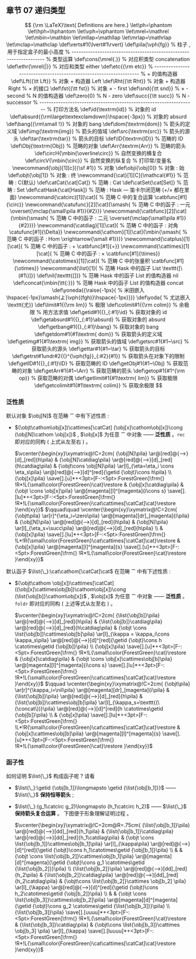 ## 章节 07 递归类型

$$
{\rm \LaTeX}\text{ Definitions are here.}
\let\ph=\phantom
\let\hph=\hphantom
\let\vph=\vphantom
\let\mrel=\mathrel
\let\mbin=\mathbin
\let\mllap=\mathllap
\let\mrlap=\mathrlap
\let\mclap=\mathclap
\def\verts#1{\lvert#1\rvert}
\def\pila{\vph{fg}}                   % 柱子 , 用于指定盒子的最小高度
% ------------------------------------------------------------------
% 类型运算
\def\cons{\mrel{.}}                   % 对应积类型 concatenation 
\def\ethr{\mrel{|}}                   % 对应和类型 either
\def\etc{{\rm etc}}
% ------------------------------------------------------------------
% + 的值构造器
\def\Lft{{\tt Lft}}                   % 对象 + 构造器 Left
\def\Rht{{\tt Rht}}	                  % 对象 + 构造器 Right
% × 的接口
\def\fst{{\tt fst}}                   % 对象 × - first
\def\snd{{\tt snd}}                   % × - second
% N 的值构造器
\def\zero{0}                          % N - zero
\def\succ{{\tt succ}}                 % N - successor
% ------------------------------------------------------------------
% 打印方法名
\def\id{\textrm{id}}                           % 对象的 id
\def\absurd{{\rm\large\textexclamdown}\hspace{-3px}} % 对象的 absurd
\def\bang{{\rm\small !}}                       % 对象的 bang
\def\dom{\textrm{dom}}                         % 箭头的定义域
\def\img{\textrm{img}}                         % 箭头的值域
\def\src{\textrm{src}}                         % 箭头的源头
\def\tar{\textrm{tar}}                         % 箭头的目标
\def\ID{\textrm{ID}}                           % 范畴的 ID
\def\Obj{\textrm{Obj}}                         % 范畴的对象
\def\Arr{\textrm{Arr}}                         % 范畴的箭头
\def\circH{\mbin{\overline\circ}}              % 自然变换的横复合
\def\circV{\mbin{\circ}}                       % 自然变换的纵复合
% 打印常/变量名
\newcommand{\obj}[1][c]{{\sf #1}}              % 对象
\def\obji{\obj[0]}                             % 对象 : 始
\def\objt{\obj[1]}                             % 对象 : 终
\newcommand{\cat}[1][C]{\mathcal{#1}}          % 范畴 : C(默认)
\def\catCat{\cat[Cat]}                         % 范畴 : Cat
\def\catSet{\cat[Set]}                         % 范畴 : Set
\def\catHask{\cat[Hask]}                       % 范畴 : Hask — 笛卡尔闭范畴 (+/× 都在里面)
\newcommand{\catcirc}[1][\cat]{                % 范畴 C 中的复合运算
  \catbfunc[#1]{\circ}}
\newcommand{\catufunc}[2][\cat]{\smash{        % 范畴 C 中的函子 : 一元
  \overset{\mclap{\small\pila #1}}{#2}}}
\newcommand{\catbfunc}[2][\cat]{\mbin{\smash{  % 范畴 C 中的函子 : 二元
  \overset{\mclap{\small\pila #1}}{#2}}}}
\newcommand{\catdiag}[1][\cat]{                % 范畴 C 中的函子 : 对角
  \catufunc[#1]{\Delta}}
\newcommand{\cathom}[1][\cat]{\mbin{\smash{    % 范畴 C 中的函子 : Hom
  \xrightarrow{\small #1}}}}
\newcommand{\catplus}[1][\cat]{                % 范畴 C 中的函子 : +
  \catbfunc[#1]{+}}
\newcommand{\cattimes}[1][\cat]{               % 范畴 C 中的函子 : ×
  \catbfunc[#1]{\times}}
\newcommand{\catotimes}[1][\cat]{              % 范畴 C 中的张量积
  \catbfunc[#1]{\otimes}}
\newcommand{\list}[1]{                         % 范畴 Hask 中的函子 List
	\texttt{[\(#1\)]}}
\def\nil{\texttt{[]}}                          % 范畴 Hask 中的函子 List 的值构造器 nil
\def\concat{\mbin{\tt{:}}}                  % 范畴 Hask 中的函子 List 的值构造器 concat
\def\yoneda{{\raise{-1px}{               % 米田嵌入
  \hspace{-1px}\smash{よ}\vph{(fgh)}\hspace{-1px}}}}
\def\yoda{                                     % 尤达嵌入
  \texttt{尤}}
\def\limit#1{{\rm lim}}                        % 极限
\def\colimit#1{{\rm colim}}                    % 余极限
% 用方法求值
\def\getid#1{{}_{:#1}\id}                      % 获取对象的 id
\def\getabsurd#1{{}_{:#1}\absurd}              % 获取对象的 absurd
\def\getbang#1{{}_{:#1}\bang}                  % 获取对象的 bang
\def\getdom#1{#1\textrm{ dom}}                 % 获取箭头的定义域
\def\getimg#1{#1\textrm{ img}}                 % 获取箭头的值域
\def\getsrc#1{#1~\src}                         % 获取箭头的源头
\def\gettar#1{#1~\tar}                         % 获取箭头的目标
\def\getrst#1undr#2{{}^{\vph{fg}}_{:#2}{#1}}   % 获取箭头在对象下的限制 
\def\getID#1{{}_{:#1}\ID}                      % 获取范畴的 ID
\def\getObj#1{#1~\Obj}                         % 获取范畴的对象
\def\getArr#1{#1~\Arr}                         % 获取范畴的箭头
\def\getop#1{#1^{\rm op}}                      % 获取范畴的对偶
\def\getlimit#1{#1\textrm{ lim}}               % 获取极限
\def\getcolimit#1{#1\textrm{ colim}}           % 获取余极限
$$

### 泛性质

默认对象 $\obj[N]$ 在范畴 $\cat$ 中有下述性质 :

- $(\objt\cathom\obj[x])\cattimes[\catCat] (\obj[x]\cathom\obj[x])\cong (\obj[N]\cathom \obj[x])$ , $\obj[x]$ 为任意 $\cat$ 中对象
  —— **泛性质** 。`rec` 即对应的同构 ( 上式从左至右 ) 。

  $\vcenter{\begin{xy}\xymatrix@!C=2cm{
  {\obj[N]\pila}
  \ar@[red]@{-->}[d]_[red]{h\pila}
  & 
  {\obj[N]\catdiag\pila}
  \ar@[red]@{-->}[d]_[red]{h\catdiag\pila}
  &
  {\objt\cons \obj[N]\pila}
  \ar[l]_{\eta=\eta_i \cons \eta_s\pila}
  \ar@[red]@{-->}[d]^[red]{\getid {\objt}\cons h\pila}
  \\
  {\obj[x]\pila}
  \save[].[u]*+<3pt>[F-:<5pt>:ForestGreen]\frm{} !R*!L{\small\color{ForestGreen}\cat}\restore 
  & 
  {\obj[x]\catdiag\pila}
  &
  {\objt \cons \obj[x]\pila}
  \ar@[magenta][l]^[magenta]{i\cons s}
  \save[].[lu]*+<3pt>[F-:<5pt>:ForestGreen]\frm{} !R*!L{\small\color{ForestGreen}\cat\cattimes[\catCat]\cat}\restore 
  }\end{xy}}$ $\qquad\quad \vcenter{\begin{xy}\xymatrix@!C=2cm{
  {\objt\pila} 
  \ar[r]^{\eta_i=\zero\pila}
  \ar@[magenta][dr]_[magenta]{i\pila}
  & 
  {\obj[N]\pila} 
  \ar@[red]@{-->}[d]_[red]{h\pila}
  &
  {\obj[N]\pila}
  \ar[l]_{\eta_s=\succ\pila}
  \ar@[red]@{-->}[d]_[red]{h\pila}
  \\
  & 
  {\obj[x]\pila}
  \save[].[lu]*+<3pt>[F-:<5pt>:ForestGreen]\frm{} !L*!R{\small\color{ForestGreen}\cat\cattimes[\catCat]\cat}\restore  
  &
  {\obj[x]\pila}
  \ar@[magenta][l]^[magenta]{s}
  \save[].[u]*+<3pt>[F-:<5pt>:ForestGreen]\frm{} !R*!L{\small\color{ForestGreen}\cat}\restore }\end{xy}}$

默认函子 $\list{\_}:\cat\cathom[\catCat]\cat$ 在范畴 $\cat$ 中有下述性质 : 

- $(\objt\cathom \obj[x])\cattimes[\catCat]((\obj[x]\cattimes\obj[b])\cathom\obj[x])\cong (\list{\obj[b]}\cathom\obj[x])$ , $\obj[x]$ 为任意 $\cat$ 中对象
  —— **泛性质** 。`foldr` 即对应的同构 ( 上述等式从左至右 ) 。

  $\vcenter{\begin{xy}\xymatrix@!C=2cm{
  {\list{\obj[b]}\pila}
  \ar@[red]@{-->}[d]_[red]{h\pila}
  & 
  {\list{\obj[b]}\catdiag\pila}
  \ar@[red]@{-->}[d]_[red]{h\catdiag\pila}
  &
  {\objt \cons \list{\obj[b]}\cattimes\obj[b]\pila}
  \ar[l]_{\kappa = \kappa_i\cons \kappa_s\pila}
  \ar@[red]@{-->}[d]^[red]{\getid {\objt}\cons h \catotimes\getid {\obj[b]}\pila}
  \\
  {\obj[x]\pila}
  \save[].[u]*+<3pt>[F-:<5pt>:ForestGreen]\frm{}
  !R*!L{\small\color{ForestGreen}\cat}\restore
  & 
  {\obj[x]\catdiag\pila}
  &
  {\objt \cons \obj[x]\cattimes\obj[b]\pila}
  \ar@[magenta][l]^[magenta]{i\cons s} 
  \save[].[lu]*+<3pt>[F-:<5pt>:ForestGreen]\frm{}
  !R*!L{\small\color{ForestGreen}\cat\cattimes[\catCat]\cat}\restore
  }\end{xy}}$ $\qquad \vcenter{\begin{xy}\xymatrix@!C=2cm{
  {\objt\pila} 
  \ar[r]^{\kappa_i=\nil\pila}
  \ar@[magenta][dr]_[magenta]{i\pila}
  & 
  {\list{\obj[b]}\pila} 
  \ar@[red]@{-->}[d]_[red]{h\pila}
  &
  {\list{\obj[b]}\cattimes\obj[b]\pila}
  \ar[l]_{\kappa_s=\texttt{(\(\concat\))}\pila}
  \ar@[red]@{-->}[d]^[red]{h \catotimes\getid {\obj[b]}\pila}
  \\
  & 
  {\obj[x]\pila}
  \save[].[lu]*+<3pt>[F-:<5pt>:ForestGreen]\frm{} !L*!R{\small\color{ForestGreen}\cat\cattimes[\catCat]\cat}\restore   
  &
  {\obj[x]\cattimes\obj[b]\pila}
  \ar@[magenta][l]^[magenta]{s}
  \save[].[u]*+<3pt>[F-:<5pt>:ForestGreen]\frm{} !R*!L{\small\color{ForestGreen}\cat}\restore   
  }\end{xy}}$ 

### 函子性

如何证明 $\list{\_}$ 构成函子呢 ? 请看

- $\list{\_}:\getid {\obj[b_1]}\longmapsto \getid {\list{\obj[b_1]}}$ 
  —— $\list{\_}$ **保持恒等箭头** ;

- $\list{\_}:(g_1\catcirc g_2)\longmapsto (h_1\catcirc h_2)$
  —— $\list{\_}$ **保持箭头复合运算** 。
  下图便于形象理解证明过程 。

  $\vcenter{\begin{xy}\xymatrix@!C=2cm@R=.75cm{
  {\list{\obj[b_1]}\pila}
  \ar@[red]@{-->}[dd]_[red]{h_1\pila}
  & 
  {\list{\obj[b_1]}\catdiag\pila}
  \ar@[red]@{-->}[dd]_[red]{h_1\catdiag\pila}
  &
  {\objt \cons \list{\obj[b_1]}\cattimes\obj[b_1]\pila}
  \ar[l]_{\kappa\pila}
  \ar@[red]@{-->}[d]^[red]{\getid {\objt}\cons h_1\catotimes\getid {\obj[b_1]}\pila}
  \\
  & 
  &
  {\objt \cons \list{\obj[b_2]}\cattimes\obj[b_1]\pila}
  \ar@[magenta][d]^[magenta]{\getid {\objt}\cons g_1 \catotimes\getid {\list{\obj[b_2]}}\pila}
  \\
  {\list{\obj[b_2]}\pila}
  \ar@[red]@{-->}[dd]_[red]{h_2\pila}
  &
  {\list{\obj[b_2]}\catdiag\pila}
  \ar@[red]@{-->}[dd]_[red]{h_2\catdiag\pila}
  &
  {\objt\cons \list{\obj[b_2]}\cattimes \obj[b_2] \pila}
  \ar[l]_{\kappa}
  \ar@[red]@{-->}[d]^[red]{\getid {\objt}\cons h_2\catotimes\getid {\obj[b_2]}\pila}
  \\
  & 
  &
  {\objt \cons \list{\obj[b_3]}\cattimes\obj[b_2]\pila}
  \ar@[magenta][d]^[magenta]{\getid {\objt}\cons g_2 \catotimes\getid {\list{\obj[b_3]}}\pila}
  \\
  {\list{\obj[b_3]}\pila}
  \save[].[uuuu]*+<3pt>[F-:<5pt>:ForestGreen]\frm{}
  !R*!L{\small\color{ForestGreen}\cat}\restore 
  &
  {\list{\obj[b_3]}\catdiag\pila}
  &
  {\objt\cons \list{\obj[b_3]}\cattimes \obj[b_3] \pila}
  \ar[l]_{\kappa}
  \save[].[luuuu]*+<3pt>[F-:<5pt>:ForestGreen]\frm{}
  !R*!L{\small\color{ForestGreen}\cat\cattimes[\catCat]\cat}\restore 
  }\end{xy}}$ 